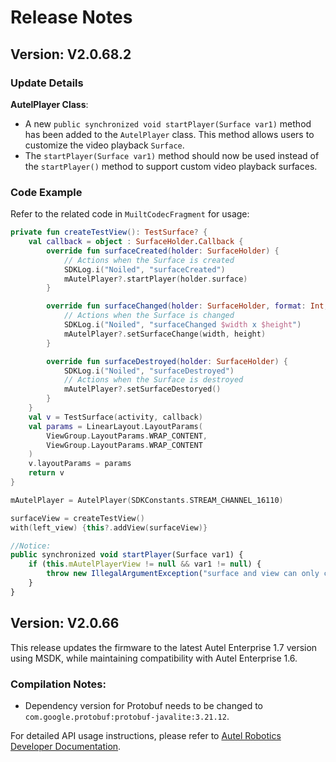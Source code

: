 # Release Notes

## Version: V2.0.68.2

### Update Details

**AutelPlayer Class**:

- A new `public synchronized void startPlayer(Surface var1)` method has been added to the `AutelPlayer` class. This method allows users to customize the video playback `Surface`.
- The `startPlayer(Surface var1)` method should now be used instead of the `startPlayer()` method to support custom video playback surfaces.

### Code Example

Refer to the related code in `MuiltCodecFragment` for usage:

```kotlin
private fun createTestView(): TestSurface? {
    val callback = object : SurfaceHolder.Callback {
        override fun surfaceCreated(holder: SurfaceHolder) {
            // Actions when the Surface is created
            SDKLog.i("Noiled", "surfaceCreated")
            mAutelPlayer?.startPlayer(holder.surface)
        }

        override fun surfaceChanged(holder: SurfaceHolder, format: Int, width: Int, height: Int) {
            // Actions when the Surface is changed
            SDKLog.i("Noiled", "surfaceChanged $width x $height")
            mAutelPlayer?.setSurfaceChange(width, height)
        }

        override fun surfaceDestroyed(holder: SurfaceHolder) {
            SDKLog.i("Noiled", "surfaceDestroyed")
            // Actions when the Surface is destroyed
            mAutelPlayer?.setSurfaceDestoryed()
        }
    }
    val v = TestSurface(activity, callback)
    val params = LinearLayout.LayoutParams(
        ViewGroup.LayoutParams.WRAP_CONTENT,
        ViewGroup.LayoutParams.WRAP_CONTENT
    )
    v.layoutParams = params
    return v
}

mAutelPlayer = AutelPlayer(SDKConstants.STREAM_CHANNEL_16110)

surfaceView = createTestView()
with(left_view) {this?.addView(surfaceView)}
```

```javascript
//Notice:
public synchronized void startPlayer(Surface var1) {
    if (this.mAutelPlayerView != null && var1 != null) {
        throw new IllegalArgumentException("surface and view can only choose one");
    }
}
```

## Version: V2.0.66

This release updates the firmware to the latest Autel Enterprise 1.7 version using MSDK, while maintaining compatibility with Autel Enterprise 1.6.

### Compilation Notes:
- Dependency version for Protobuf needs to be changed to `com.google.protobuf:protobuf-javalite:3.21.12`.

For detailed API usage instructions, please refer to [Autel Robotics Developer Documentation](https://developer.autelrobotics.com/version/v2).
